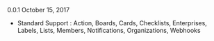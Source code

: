 0.0.1 October 15, 2017
  - Standard Support : Action, Boards, Cards, Checklists, Enterprises, Labels, Lists, Members, Notifications, Organizations, Webhooks